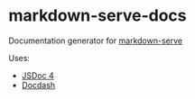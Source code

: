 # markdown-serve-docs

Documentation generator for [markdown-serve](https://lyphtec.github.io/markdown-serve)

Uses:

- [JSDoc 4](https://jsdoc.app/)
- [Docdash](https://github.com/clenemt/docdash)
